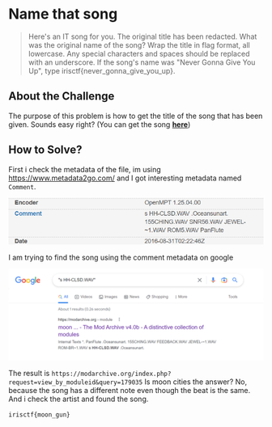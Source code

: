 # Name that song
> Here's an IT song for you. The original title has been redacted. What was the original name of the song? Wrap the title in flag format, all lowercase. Any special characters and spaces should be replaced with an underscore. If the song's name was "Never Gonna Give You Up", type irisctf{never_gonna_give_you_up}.

## About the Challenge
The purpose of this problem is how to get the title of the song that has been given. Sounds easy right? (You can get the song [**here**](/2023/IrisCTF%202023/Name%20that%20song/song_1.it))

## How to Solve?
First i check the metadata of the file, im using https://www.metadata2go.com/ and I got interesting metadata named `Comment`.

![metadata](images/metadata.png)

I am trying to find the song using the comment metadata on google

![search_google](images/search_google.png)

The result is `https://modarchive.org/index.php?request=view_by_moduleid&query=179035` Is moon cities the answer? No, because the song has a different note even though the beat is the same. And i check the artist and found the song.
```
irisctf{moon_gun}
```